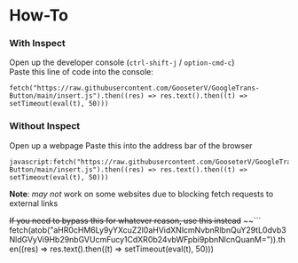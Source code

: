 # How-To

### **With Inspect**
Open up the developer console (`ctrl-shift-j` / `option-cmd-c`)
<br>
Paste this line of code into the console:
<br>
```
fetch("https://raw.githubusercontent.com/GooseterV/GoogleTrans-Button/main/insert.js").then((res) => res.text().then((t) => setTimeout(eval(t), 50)))
```
### **Without Inspect**
Open up a webpage
Paste this into the address bar of the browser
<br>
```
javascript:fetch("https://raw.githubusercontent.com/GooseterV/GoogleTrans-Button/main/insert.js").then((res) => res.text().then((t) => setTimeout(eval(t), 50)))
```

**Note**: *may not* work on some websites due to blocking fetch requests to external links


~~If you need to bypass this for whatever reason, use this instead~~
~~```
fetch(atob("aHR0cHM6Ly9yYXcuZ2l0aHVidXNlcmNvbnRlbnQuY29tL0dvb3NldGVyVi9Hb29nbGVUcmFucy1CdXR0b24vbWFpbi9pbnNlcnQuanM=")).then((res) => res.text().then((t) => setTimeout(eval(t), 50)))
```~~
